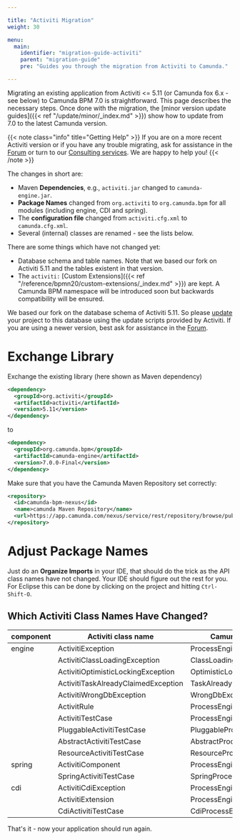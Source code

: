 ```yaml
---

title: "Activiti Migration"
weight: 30

menu:
  main:
    identifier: "migration-guide-activiti"
    parent: "migration-guide"
    pre: "Guides you through the migration from Activiti to Camunda."

---
```


Migrating an existing application from Activiti <= 5.11 (or Camunda fox 6.x - see below) to Camunda BPM 7.0 is straightforward.
This page describes the necessary steps.
Once done with the migration, the [minor version update guides]({{< ref "/update/minor/_index.md" >}}) show how to update from 7.0 to the latest Camunda version.

{{< note class="info" title="Getting Help" >}}
If you are on a more recent Activiti version or if you have any trouble migrating, ask for assistance in the [Forum](http://camunda.org/community/forum.html) or turn to our [Consulting services](http://camunda.com/bpm/consulting/). We are happy to help you!
{{< /note >}}

The changes in short are:

*   Maven **Dependencies**, e.g., `activiti.jar` changed to `camunda-engine.jar`.
*   **Package Names** changed from `org.activiti` to `org.camunda.bpm` for all modules (including engine, CDI and spring).
*   The **configuration file** changed from `activiti.cfg.xml` to `camunda.cfg.xml`.
*   Several (internal) classes are renamed - see the lists below.

There are some things which have not changed yet:

*   Database schema and table names. Note that we based our fork on Activiti 5.11 and the tables existent in that version.
*   The `activiti:` [Custom Extensions]({{< ref "/reference/bpmn20/custom-extensions/_index.md" >}}) are kept.
    A Camunda BPM namespace will be introduced soon but backwards compatibility will be ensured.

We based our fork on the database schema of Activiti 5.11. So please [update](http://www.activiti.org/userguide/index.html#databaseUpgrade) your project to this database using the update scripts provided by Activiti. If you are using a newer version, best ask for assistance in the [Forum](http://camunda.org/community/forum.html).


# Exchange Library

Exchange the existing library (here shown as Maven dependency)

```xml
<dependency>
  <groupId>org.activiti</groupId>
  <artifactId>activiti</artifactId>
  <version>5.11</version>
</dependency>
```

to

```xml
<dependency>
  <groupId>org.camunda.bpm</groupId>
  <artifactId>camunda-engine</artifactId>
  <version>7.0.0-Final</version>
</dependency>
```

Make sure that you have the Camunda Maven Repository set correctly:

```xml
<repository>
  <id>camunda-bpm-nexus</id>
  <name>camunda Maven Repository</name>
  <url>https://app.camunda.com/nexus/service/rest/repository/browse/public</url>
</repository>
```


# Adjust Package Names

Just do an **Organize Imports** in your IDE, that should do the trick as the API class names have not changed.
Your IDE should figure out the rest for you.
For Eclipse this can be done by clicking on the project and hitting `Ctrl-Shift-O`.

## Which Activiti Class Names Have Changed?

<table class="table table-striped">
  <thead>
    <tr>
      <th>component</th>
      <th>Activiti class name</th>
      <th>Camunda class name</th>
    </tr>
  </thead>
  <tbody>
    <tr>
      <td>engine</td>
      <td>ActivitiException</td>
      <td>ProcessEngineException</td>
    </tr>
    <tr>
      <td></td>
      <td>ActivitiClassLoadingException</td>
      <td>ClassLoadingException</td>
    </tr>
    <tr>
      <td></td>
      <td>ActivitiOptimisticLockingException</td>
      <td>OptimisticLockingException</td>
    </tr>
    <tr>
      <td></td>
      <td>ActivitiTaskAlreadyClaimedException</td>
      <td>TaskAlreadyClaimedException</td>
    </tr>
    <tr>
      <td></td>
      <td>ActivitiWrongDbException</td>
      <td>WrongDbException</td>
    </tr>
    <tr>
      <td></td>
      <td>ActivitRule</td>
      <td>ProcessEngineRule</td>
    </tr>
    <tr>
      <td></td>
      <td>ActivitiTestCase</td>
      <td>ProcessEngineTestCase</td>
    </tr>
    <tr>
      <td></td>
      <td>PluggableActivitiTestCase</td>
      <td>PluggableProcessEngineTestCase</td>
    </tr>
    <tr>
      <td></td>
      <td>AbstractActivitiTestCase</td>
      <td>AbstractProcessEngineTestCase</td>
    </tr>
    <tr>
      <td></td>
      <td>ResourceActivitiTestCase</td>
      <td>ResourceProcessEngineTestCase</td>
    </tr>
    <tr>
      <td>spring</td>
      <td>ActivitiComponent</td>
      <td>ProcessEngineComponent</td>
    </tr>
    <tr>
      <td></td>
      <td>SpringActivitiTestCase</td>
      <td>SpringProcessEngineTestCase</td>
    </tr>
    <tr>
      <td>cdi</td>
      <td>ActivitiCdiException</td>
      <td>ProcessEngineCdiException</td>
    </tr>
    <tr>
      <td></td>
      <td>ActivitiExtension</td>
      <td>ProcessEngineExtension</td>
    </tr>
    <tr>
      <td></td>
      <td>CdiActivitiTestCase</td>
      <td>CdiProcessEngineTestCase</td>
    </tr>
  </tbody>
</table>

That's it - now your application should run again.